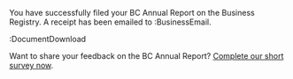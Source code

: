You have successfully filed your BC Annual Report on the Business Registry. 
A receipt has been emailed to :BusinessEmail.

:DocumentDownload

Want to share your feedback on the BC Annual Report? <a href="https://forms.gle/5niYLfjrymAqbLpr9" target="_blank">Complete our short survey now</a>.
